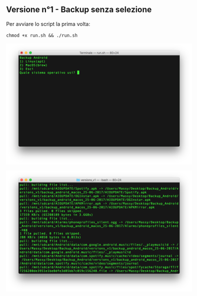 ## Versione n°1 - Backup senza selezione ##

Per avviare lo script la prima volta:

    chmod +x run.sh && ./run.sh 


![Alt text](https://raw.githubusercontent.com/Fast0n/Backup_Android/master/versions_v1/img/1.png?raw=true "Avvio script iniziale")

![Alt text](https://raw.githubusercontent.com/Fast0n/Backup_Android/master/versions_v1/img/2.png?raw=true "Avvio script interno all'OS, Backup")
